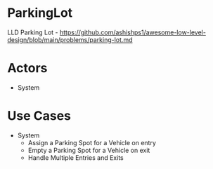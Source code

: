# ParkingLot
LLD Parking Lot - https://github.com/ashishps1/awesome-low-level-design/blob/main/problems/parking-lot.md


# Actors
- System

# Use Cases
* System
  - Assign a Parking Spot for a Vehicle on entry
  - Empty a Parking Spot for a Vehicle on exit
  - Handle Multiple Entries and Exits
 
